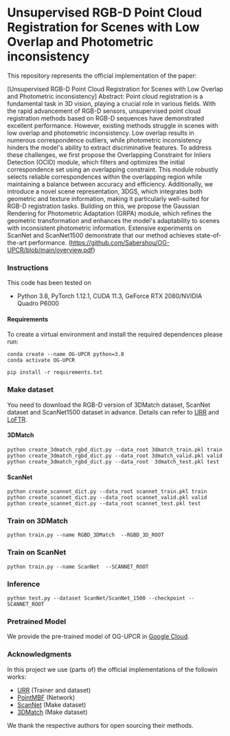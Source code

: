 # Unsupervised RGB-D Point Cloud Registration for Scenes with Low Overlap and Photometric inconsistency

This repository represents the official implementation of the paper:

[Unsupervised RGB-D Point Cloud Registration for Scenes with Low Overlap and Photometric inconsistency]
Abstract: Point cloud registration is a fundamental task in 3D vision, playing a crucial role in various fields. With the rapid advancement of RGB-D sensors, unsupervised point cloud registration methods based on RGB-D sequences have demonstrated excellent performance. However, existing methods struggle in scenes with low overlap and photometric inconsistency. Low overlap results in numerous correspondence outliers, while photometric inconsistency hinders the model's ability to extract discriminative features. To address these challenges, we first propose the Overlapping Constraint for Inliers Detection (OCID) module, which filters and optimizes the initial correspondence set using an overlapping constraint. This module robustly selects reliable correspondences within the overlapping region while maintaining a balance between accuracy and efficiency. Additionally, we introduce a novel scene representation, 3DGS, which integrates both geometric and texture information, making it particularly well-suited for RGB-D registration tasks. Building on this, we propose the Gaussian Rendering for Photometric Adaptation (GRPA) module, which refines the geometric transformation and enhances the model's adaptability to scenes with inconsistent photometric information. Extensive experiments on ScanNet and ScanNet1500 demonstrate that our method achieves state-of-the-art performance.
(https://github.com/Sabershou/OG-UPCR/blob/main/overview.pdf)

### Instructions
This code has been tested on 
- Python 3.8, PyTorch 1.12.1, CUDA 11.3, GeForce RTX 2080/NVIDIA Quadro P6000

#### Requirements
To create a virtual environment and install the required dependences please run:
```shell
conda create --name OG-UPCR python=3.8
conda activate OG-UPCR

pip install -r requirements.txt
```

### Make dataset 
You need to download the RGB-D version of 3DMatch dataset, ScanNet dataset and ScanNet1500 dataset in advance.
Details can refer to [URR](https://github.com/mbanani/unsupervisedRR/blob/main/docs/datasets.md) and [LoFTR](https://github.com/zju3dv/LoFTR).

#### 3DMatch
```shell
python create_3dmatch_rgbd_dict.py --data_root 3dmatch_train.pkl train
python create_3dmatch_rgbd_dict.py --data_root 3dmatch_valid.pkl valid
python create_3dmatch_rgbd_dict.py --data_root  3dmatch_test.pkl test
```

#### ScanNet
```shell
python create_scannet_dict.py --data_root scannet_train.pkl train
python create_scannet_dict.py --data_root scannet_valid.pkl valid
python create_scannet_dict.py --data_root scannet_test.pkl test 
```

### Train on 3DMatch
```shell
python train.py --name RGBD_3DMatch  --RGBD_3D_ROOT 
```

### Train on ScanNet
```shell
python train.py --name ScanNet  --SCANNET_ROOT 
```

### Inference
```shell
python test.py --dataset ScanNet/ScanNet_1500 --checkpoint --SCANNET_ROOT
```

### Pretrained Model
We provide the pre-trained model of OG-UPCR in [Google Cloud](https://drive.google.com/drive/folders/1V2ZfkVNG1EG4oEsewJCaNlBU8HQSDYhr?usp=drive_link).

### Acknowledgments
In this project we use (parts of) the official implementations of the followin works: 

- [URR](https://github.com/mbanani/unsupervisedRR) (Trainer and dataset)
- [PointMBF](https://github.com/phdymz/PointMBF) (Network)
- [ScanNet](https://github.com/ScanNet/ScanNet) (Make dataset)
- [3DMatch](https://github.com/andyzeng/3dmatch-toolbox) (Make dataset)

 We thank the respective authors for open sourcing their methods. 



